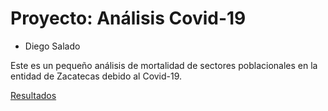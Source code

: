 # Proyecto: Análisis Covid-19
- Diego Salado
 
 Este es un pequeño análisis de mortalidad de sectores poblacionales en la entidad de Zacatecas debido al Covid-19.
 
 [Resultados](https://diegosalado.github.io/proyecto-mcd/)
 
